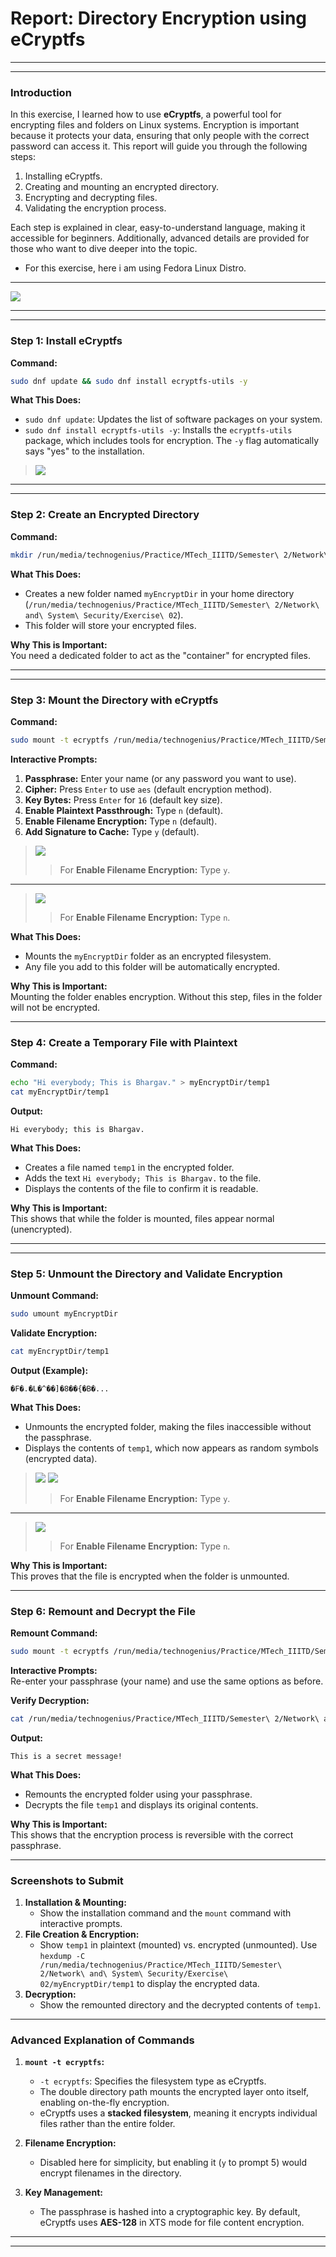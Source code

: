 # **Report: Directory Encryption using eCryptfs**  

---
---

### **Introduction** 

In this exercise, I learned how to use **eCryptfs**, a powerful tool for encrypting files and folders on Linux systems. Encryption is important because it protects your data, ensuring that only people with the correct password can access it. This report will guide you through the following steps:  
1. Installing eCryptfs.  
2. Creating and mounting an encrypted directory.  
3. Encrypting and decrypting files.  
4. Validating the encryption process.  

Each step is explained in clear, easy-to-understand language, making it accessible for beginners. Additionally, advanced details are provided for those who want to dive deeper into the topic.

- For this exercise, here i am using Fedora Linux Distro.

---
![](screenshot_27022025_115213.jpg)

---
---

### **Step 1: Install eCryptfs**  
**Command:**  
```bash
sudo dnf update && sudo dnf install ecryptfs-utils -y
```  
**What This Does:**  
- `sudo dnf update`: Updates the list of software packages on your system.  
- `sudo dnf install ecryptfs-utils -y`: Installs the `ecryptfs-utils` package, which includes tools for encryption. The `-y` flag automatically says "yes" to the installation.

> ![](screenshot_27022025_114416.jpg)

---
---

### **Step 2: Create an Encrypted Directory**  
**Command:**  
```bash
mkdir /run/media/technogenius/Practice/MTech_IIITD/Semester\ 2/Network\ and\ System\ Security/Exercise\ 02/myEncryptDir
```  
**What This Does:**  
- Creates a new folder named `myEncryptDir` in your home directory (`/run/media/technogenius/Practice/MTech_IIITD/Semester\ 2/Network\ and\ System\ Security/Exercise\ 02`).  
- This folder will store your encrypted files.  

**Why This is Important:**  
You need a dedicated folder to act as the "container" for encrypted files.  

---
---

### **Step 3: Mount the Directory with eCryptfs**  
**Command:**  
```bash
sudo mount -t ecryptfs /run/media/technogenius/Practice/MTech_IIITD/Semester\ 2/Network\ and\ System\ Security/Exercise\ 02/myEncryptDir /run/media/technogenius/Practice/MTech_IIITD/Semester\ 2/Network\ and\ System\ Security/Exercise\ 02/myEncryptDir
```  
**Interactive Prompts:**  
1. **Passphrase:** Enter your name (or any password you want to use).  
2. **Cipher:** Press `Enter` to use `aes` (default encryption method).  
3. **Key Bytes:** Press `Enter` for `16` (default key size).  
4. **Enable Plaintext Passthrough:** Type `n` (default).  
5. **Enable Filename Encryption:** Type `n` (default).  
6. **Add Signature to Cache:** Type `y` (default).

> ![](screenshot_27022025_120427.jpg)
> > For **Enable Filename Encryption:** Type `y`.

---

> ![](screenshot_27022025_122943.jpg)
> > For **Enable Filename Encryption:** Type `n`.

**What This Does:**  
- Mounts the `myEncryptDir` folder as an encrypted filesystem.  
- Any file you add to this folder will be automatically encrypted.  

**Why This is Important:**  
Mounting the folder enables encryption. Without this step, files in the folder will not be encrypted.  

---

### **Step 4: Create a Temporary File with Plaintext**  
**Command:**  
```bash
echo "Hi everybody; This is Bhargav." > myEncryptDir/temp1
cat myEncryptDir/temp1
```  
**Output:**  
```
Hi everybody; this is Bhargav.
```  
**What This Does:**  
- Creates a file named `temp1` in the encrypted folder.  
- Adds the text `Hi everybody; This is Bhargav.` to the file.  
- Displays the contents of the file to confirm it is readable.  

**Why This is Important:**  
This shows that while the folder is mounted, files appear normal (unencrypted).  

---
---

### **Step 5: Unmount the Directory and Validate Encryption**  
**Unmount Command:**  
```bash
sudo umount myEncryptDir
```  
**Validate Encryption:**  
```bash
cat myEncryptDir/temp1
```  
**Output (Example):**  
```
�F�.�L�^��]�8��{�B�...
```  
**What This Does:**  
- Unmounts the encrypted folder, making the files inaccessible without the passphrase.  
- Displays the contents of `temp1`, which now appears as random symbols (encrypted data).  

> ![](screenshot_27022025_120858.jpg)
> ![](screenshot_27022025_121334.jpg)
> > For **Enable Filename Encryption:** Type `y`.

---

> ![](screenshot_27022025_123041.jpg)
> > For **Enable Filename Encryption:** Type `n`.

**Why This is Important:**  
This proves that the file is encrypted when the folder is unmounted.  

---

### **Step 6: Remount and Decrypt the File**  
**Remount Command:**  
```bash
sudo mount -t ecryptfs /run/media/technogenius/Practice/MTech_IIITD/Semester\ 2/Network\ and\ System\ Security/Exercise\ 02/myEncryptDir /run/media/technogenius/Practice/MTech_IIITD/Semester\ 2/Network\ and\ System\ Security/Exercise\ 02/myEncryptDir
```  
**Interactive Prompts:**  
Re-enter your passphrase (your name) and use the same options as before.  

**Verify Decryption:**  
```bash
cat /run/media/technogenius/Practice/MTech_IIITD/Semester\ 2/Network\ and\ System\ Security/Exercise\ 02/myEncryptDir/temp1
```  
**Output:**  
```
This is a secret message!
```  
**What This Does:**  
- Remounts the encrypted folder using your passphrase.  
- Decrypts the file `temp1` and displays its original contents.  

**Why This is Important:**  
This shows that the encryption process is reversible with the correct passphrase.  

---

### **Screenshots to Submit**  
1. **Installation & Mounting:**  
   - Show the installation command and the `mount` command with interactive prompts.  
2. **File Creation & Encryption:**  
   - Show `temp1` in plaintext (mounted) vs. encrypted (unmounted). Use `hexdump -C /run/media/technogenius/Practice/MTech_IIITD/Semester\ 2/Network\ and\ System\ Security/Exercise\ 02/myEncryptDir/temp1` to display the encrypted data.  
3. **Decryption:**  
   - Show the remounted directory and the decrypted contents of `temp1`.  

---

### **Advanced Explanation of Commands**  
1. **`mount -t ecryptfs`:**  
   - `-t ecryptfs`: Specifies the filesystem type as eCryptfs.  
   - The double directory path mounts the encrypted layer onto itself, enabling on-the-fly encryption.  
   - eCryptfs uses a **stacked filesystem**, meaning it encrypts individual files rather than the entire folder.  

2. **Filename Encryption:**  
   - Disabled here for simplicity, but enabling it (`y` to prompt 5) would encrypt filenames in the directory.  

3. **Key Management:**  
   - The passphrase is hashed into a cryptographic key. By default, eCryptfs uses **AES-128** in XTS mode for file content encryption.  

---
---